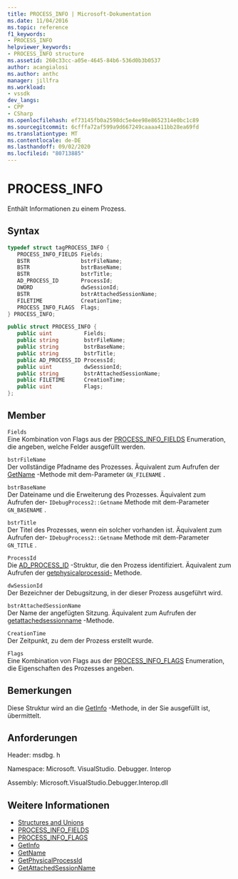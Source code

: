 ```yaml
---
title: PROCESS_INFO | Microsoft-Dokumentation
ms.date: 11/04/2016
ms.topic: reference
f1_keywords:
- PROCESS_INFO
helpviewer_keywords:
- PROCESS_INFO structure
ms.assetid: 260c33cc-a05e-4645-84b6-536d0b3b0537
author: acangialosi
ms.author: anthc
manager: jillfra
ms.workload:
- vssdk
dev_langs:
- CPP
- CSharp
ms.openlocfilehash: ef73145fb0a2598dc5e4ee98e8652314e0bc1c89
ms.sourcegitcommit: 6cfffa72af599a9d667249caaaa411bb28ea69fd
ms.translationtype: MT
ms.contentlocale: de-DE
ms.lasthandoff: 09/02/2020
ms.locfileid: "80713885"
---
```

# <a name="process_info"></a>PROCESS_INFO
Enthält Informationen zu einem Prozess.

## <a name="syntax"></a>Syntax

```cpp
typedef struct tagPROCESS_INFO { 
   PROCESS_INFO_FIELDS Fields;
   BSTR                bstrFileName;
   BSTR                bstrBaseName;
   BSTR                bstrTitle;
   AD_PROCESS_ID       ProcessId;
   DWORD               dwSessionId;
   BSTR                bstrAttachedSessionName;
   FILETIME            CreationTime;
   PROCESS_INFO_FLAGS  Flags;
} PROCESS_INFO;
```

```csharp
public struct PROCESS_INFO { 
   public uint          Fields;
   public string        bstrFileName;
   public string        bstrBaseName;
   public string        bstrTitle;
   public AD_PROCESS_ID ProcessId;
   public uint          dwSessionId;
   public string        bstrAttachedSessionName;
   public FILETIME      CreationTime;
   public uint          Flags;
};
```

## <a name="members"></a>Member
 `Fields`\
 Eine Kombination von Flags aus der [PROCESS_INFO_FIELDS](../../../extensibility/debugger/reference/process-info-fields.md) Enumeration, die angeben, welche Felder ausgefüllt werden.

 `bstrFileName`\
 Der vollständige Pfadname des Prozesses. Äquivalent zum Aufrufen der [GetName](../../../extensibility/debugger/reference/idebugprocess2-getname.md) -Methode mit dem-Parameter `GN_FILENAME` .

 `bstrBaseName`\
 Der Dateiname und die Erweiterung des Prozesses. Äquivalent zum Aufrufen der- `IDebugProcess2::Getname` Methode mit dem-Parameter `GN_BASENAME` .

 `bstrTitle`\
 Der Titel des Prozesses, wenn ein solcher vorhanden ist. Äquivalent zum Aufrufen der- `IDebugProcess2::Getname` Methode mit dem-Parameter `GN_TITLE` .

 `ProcessId`\
 Die [AD_PROCESS_ID](../../../extensibility/debugger/reference/ad-process-id.md) -Struktur, die den Prozess identifiziert. Äquivalent zum Aufrufen der [getphysicalprocessid-](../../../extensibility/debugger/reference/idebugprocess2-getphysicalprocessid.md) Methode.

 `dwSessionId`\
 Der Bezeichner der Debugsitzung, in der dieser Prozess ausgeführt wird.

 `bstrAttachedSessionName`\
 Der Name der angefügten Sitzung. Äquivalent zum Aufrufen der [getattachedsessionname](../../../extensibility/debugger/reference/idebugprocess2-getattachedsessionname.md) -Methode.

 `CreationTime`\
 Der Zeitpunkt, zu dem der Prozess erstellt wurde.

 `Flags`\
 Eine Kombination von Flags aus der [PROCESS_INFO_FLAGS](../../../extensibility/debugger/reference/process-info-flags.md) Enumeration, die Eigenschaften des Prozesses angeben.

## <a name="remarks"></a>Bemerkungen
 Diese Struktur wird an die [GetInfo](../../../extensibility/debugger/reference/idebugprocess2-getinfo.md) -Methode, in der Sie ausgefüllt ist, übermittelt.

## <a name="requirements"></a>Anforderungen
 Header: msdbg. h

 Namespace: Microsoft. VisualStudio. Debugger. Interop

 Assembly: Microsoft.VisualStudio.Debugger.Interop.dll

## <a name="see-also"></a>Weitere Informationen
- [Structures and Unions](../../../extensibility/debugger/reference/structures-and-unions.md)
- [PROCESS_INFO_FIELDS](../../../extensibility/debugger/reference/process-info-fields.md)
- [PROCESS_INFO_FLAGS](../../../extensibility/debugger/reference/process-info-flags.md)
- [GetInfo](../../../extensibility/debugger/reference/idebugprocess2-getinfo.md)
- [GetName](../../../extensibility/debugger/reference/idebugprocess2-getname.md)
- [GetPhysicalProcessId](../../../extensibility/debugger/reference/idebugprocess2-getphysicalprocessid.md)
- [GetAttachedSessionName](../../../extensibility/debugger/reference/idebugprocess2-getattachedsessionname.md)
